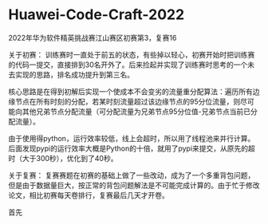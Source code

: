 # Huawei-Code-Craft-2022
2022年华为软件精英挑战赛江山赛区初赛第3，复赛16

关于初赛：
训练赛时一直处于前五的状态，有些掉以轻心，初赛开始时把训练赛的代码一提交，直接排到30名开外了。后来捡起并实现了训练赛时思考的一个未去实现的思路，排名成功提升到第三名。

核心思路是在得到初解后实现一个使成本不会变劣的流量重分配算法：遍历所有边缘节点在所有时刻的分配，若某时刻流量超过该边缘节点的95分位流量，则尽可能向其他兄弟节点分配流量（可分配流量为兄弟节点95分位值-兄弟节点当前已分配流量）。

由于使用得python，运行效率较低，线上会超时，所以用了线程池来并行计算。后面发现pypi的运行效率大概是Python的十倍，就用了pypi来提交，从原先的超时（大于300秒），优化到了40秒。

关于复赛：
复赛赛题在初赛的基础上做了一些改动，成为了一个多重背包问题，但是由于数据量巨大，按正常的背包问题解法是不可能完成计算的。由于忙于修改论文，相比初赛每天卷排行，复赛最后几天才开卷。

首先

